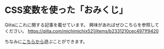 # CSS変数を使った「おみくじ」

Qiitaにこれに関する記事を載せています。 興味があればぜひこちらを参照してください。 https://qiita.com/michimichix521/items/b2331210cec4971f9420

ちなみに[こちらから](https://michimichix521.github.io/css_variable_fortune/)遊ぶことができます。
